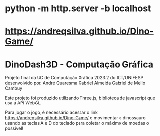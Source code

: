 # python -m http.server -b localhost <PORTA>

# https://andreqsilva.github.io/Dino-Game/

# DinoDash3D - Computação Gráfica

Projeto final da UC de Computação Gráfica 2023.2 do ICT/UNIFESP desenvolvido por: 
André Quaresma
Gabriel Almeida
Gabriel de Mello Cambuy

Este projeto foi produzido utilizando Three.js, biblioteca de javascript que usa a API WebGL.

Para jogar o jogo, é necessário acessar o link https://andreqsilva.github.io/Dino-Game/ e movimentar o dinossauro usando as teclas A e D do teclado para coletar o máximo de moedas o possível!
